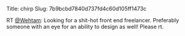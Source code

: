 Title: chirp
Slug: 7b9bcbd7840d737fd4c60d105ff1473c

RT <a href="http://twitter.com/Wehtam">@Wehtam</a>: Looking for a shit-hot front end freelancer. Preferably someone with an eye for an ability to design as well! Please rt.
